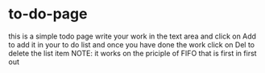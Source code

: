 # to-do-page
this is a simple todo page 
write your work in the text area and click on Add to add it in your to do list
and once you have done the work click on Del to delete the list item 
NOTE: it works on the priciple of FIFO that is first in first out 
